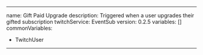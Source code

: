 ---
name: Gift Paid Upgrade
description: Triggered when a user upgrades their gifted subscription
twitchService: EventSub
version: 0.2.5
variables: []
commonVariables:
  - TwitchUser
 ---